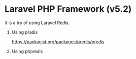 # Laravel PHP Framework (v5.2)

It is a try of using Laravel Redis.

1. Using pradis 

    https://packagist.org/packages/predis/predis

2. Using phpredis

